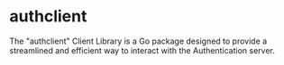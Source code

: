 # authclient
The "authclient" Client Library is a Go package designed to provide a streamlined and efficient way to interact with the Authentication server.
